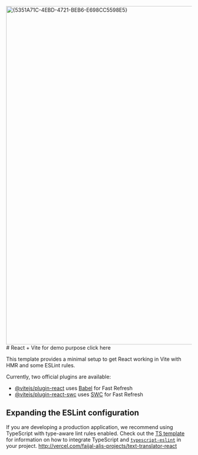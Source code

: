 <img width="1464" height="920" alt="{5351A71C-4EBD-4721-BEB6-E698CC5598E5}" src="https://github.com/user-attachments/assets/f814a8e7-6130-4cd8-b958-5b5ae1daa46d" />
# React + Vite
 for demo purpose click here

This template provides a minimal setup to get React working in Vite with HMR and some ESLint rules.

Currently, two official plugins are available:

- [@vitejs/plugin-react](https://github.com/vitejs/vite-plugin-react/blob/main/packages/plugin-react) uses [Babel](https://babeljs.io/) for Fast Refresh
- [@vitejs/plugin-react-swc](https://github.com/vitejs/vite-plugin-react/blob/main/packages/plugin-react-swc) uses [SWC](https://swc.rs/) for Fast Refresh

## Expanding the ESLint configuration

If you are developing a production application, we recommend using TypeScript with type-aware lint rules enabled. Check out the [TS template](https://github.com/vitejs/vite/tree/main/packages/create-vite/template-react-ts) for information on how to integrate TypeScript and [`typescript-eslint`](https://typescript-eslint.io) in your project.
http://vercel.com/faijal-alis-projects/text-translator-react
